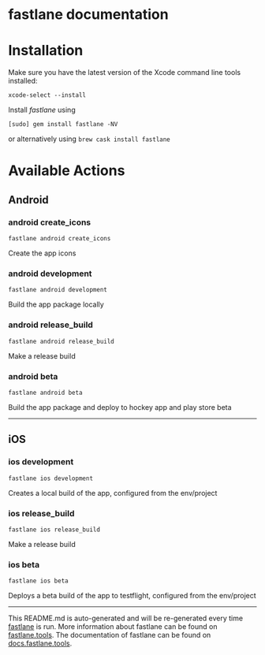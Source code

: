 fastlane documentation
================
# Installation

Make sure you have the latest version of the Xcode command line tools installed:

```
xcode-select --install
```

Install _fastlane_ using
```
[sudo] gem install fastlane -NV
```
or alternatively using `brew cask install fastlane`

# Available Actions
## Android
### android create_icons
```
fastlane android create_icons
```
Create the app icons
### android development
```
fastlane android development
```
Build the app package locally
### android release_build
```
fastlane android release_build
```
Make a release build
### android beta
```
fastlane android beta
```
Build the app package and deploy to hockey app and play store beta

----

## iOS
### ios development
```
fastlane ios development
```
Creates a local build of the app, configured from the env/project
### ios release_build
```
fastlane ios release_build
```
Make a release build
### ios beta
```
fastlane ios beta
```
Deploys a beta build of the app to testflight, configured from the env/project

----

This README.md is auto-generated and will be re-generated every time [fastlane](https://fastlane.tools) is run.
More information about fastlane can be found on [fastlane.tools](https://fastlane.tools).
The documentation of fastlane can be found on [docs.fastlane.tools](https://docs.fastlane.tools).
